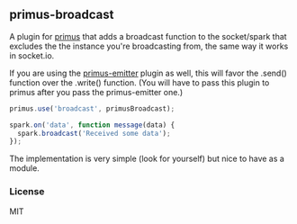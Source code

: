 ## primus-broadcast

A plugin for [primus](https://github.com/primus/primus) that adds a broadcast function to the socket/spark that excludes
the the instance you're broadcasting from, the same way it works in socket.io.

If you are using the [primus-emitter](https://github.com/cayasso/primus-emitter) plugin as well, this will favor the
.send() function over the .write() function. (You will have to pass this plugin to primus after you pass the
primus-emitter one.)

```javascript
primus.use('broadcast', primusBroadcast);

spark.on('data', function message(data) {
  spark.broadcast('Received some data');
});
```

The implementation is very simple (look for yourself) but nice to have as a module.

### License

MIT